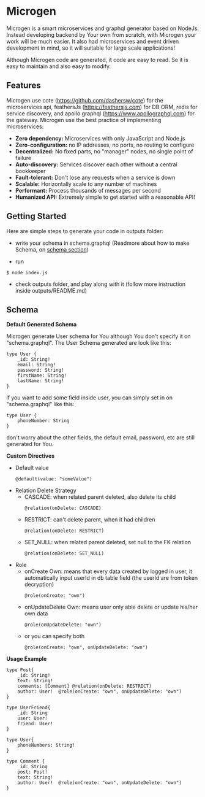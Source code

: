 # Microgen

Microgen is a smart microservices and graphql generator based on NodeJs. Instead developing backend by Your own from scratch, with Microgen your work will be much easier. It also had microservices and event driven development in mind, so it will suitable for large scale applications! 

Although Microgen code are generated, it code are easy to read. So it is easy to maintain and also easy to modify. 

## Features

Microgen use cote (https://github.com/dashersw/cote) for the microservices api, feathersJs (https://feathersjs.com) for DB ORM, redis for service discovery, and apollo graphql (https://www.apollographql.com) for the gateway. Microgen use the best practice of implementing microservices:

- **Zero dependency:** Microservices with only JavaScript and Node.js
- **Zero-configuration:** no IP addresses, no ports, no routing to configure
- **Decentralized:** No fixed parts, no "manager" nodes, no single point of failure
- **Auto-discovery:** Services discover each other without a central bookkeeper
- **Fault-tolerant:** Don't lose any requests when a service is down
- **Scalable:** Horizontally scale to any number of machines
- **Performant:** Process thousands of messages per second
- **Humanized API:** Extremely simple to get started with a reasonable API!

## Getting Started

Here are simple steps to generate your code in outputs folder:

- write your schema in schema.graphql (Readmore about how to make Schema, on [schema section](#Schema))

- run 
```
$ node index.js
```

- check outputs folder, and play along with it (follow more instruction inside outputs/README.md)


## Schema

**Default Generated Schema**

Microgen generate User schema for You although You don't specify it on "schema.graphql". The User Schema generated are look like this:

```
type User {
    _id: String!
    email: String!
    password: String!
    firstName: String!
    lastName: String!
}

```

if you want to add some field inside user, you can simply set in on "schema.graphql" like this:

```
type User {
    phoneNumber: String
}
```

don't worry about the other fields, the default email, password, etc are still generated for You.

**Custom Directives**

- Default value
    ```
    @default(value: "someValue")
    ```
- Relation Delete Strategy
    - CASCADE: when related parent deleted, also delete its child
        ```
        @relation(onDelete: CASCADE)
        ```
    - RESTRICT: can't delete parent, when it had children
        ```
        @relation(onDelete: RESTRICT)
        ```
    - SET_NULL: when related parent deleted, set null to the FK relation
        ```
        @relation(onDelete: SET_NULL)
        ```
- Role
    - onCreate Own: means that every data created by logged in user, it automatically input userId in db table field (the userId are from token decryption)
        ```
        @role(onCreate: "own")
        ```
    - onUpdateDelete Own: means user only able delete or update his/her own data
        ```
        @role(onUpdateDelete: "own")
        ```
    - or you can specify both
        ```
        @role(onCreate: "own", onUpdateDelete: "own")
        ```

**Usage Example**

```
type Post{
    _id: String!
    text: String!
    comments: [Comment] @relation(onDelete: RESTRICT)
    author: User!  @role(onCreate: "own", onUpdateDelete: "own")
}

type UserFriend{
    _id: String
    user: User!
    friend: User!
}

type User{
    phoneNumbers: String!
}

type Comment {
    _id: String
    post: Post!
    text: String!
    author: User!  @role(onCreate: "own", onUpdateDelete: "own")
}
```